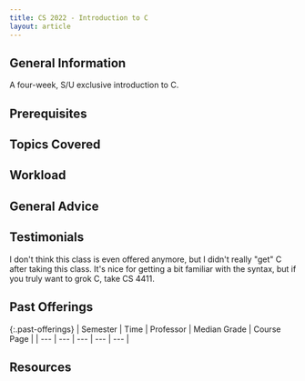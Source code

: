 ```yaml
---
title: CS 2022 - Introduction to C
layout: article
---
```


## General Information

A four-week, S/U exclusive introduction to C.

## Prerequisites

## Topics Covered

## Workload

## General Advice

## Testimonials

I don't think this class is even offered anymore, but I didn't really "get" C after taking this class. It's nice for getting a bit familiar with the syntax, but if you truly want to grok C, take CS 4411.

## Past Offerings

{:.past-offerings}
| Semester | Time | Professor | Median Grade | Course Page |
| --- | --- | --- | --- | --- |

## Resources
